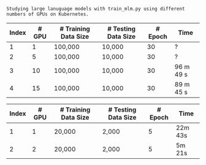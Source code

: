 `Studying large lanuguage models with train_mlm.py using different numbers of GPUs on Kubernetes.`

| Index    | # GPU     | # Training Data Size | # Testing Data Size | # Epoch   | Time      |
|----------|-----------|----------------------|---------------------|-----------|-----------|
| 1        | 1         | 100,000              | 10,000              | 30        | ?         |
| 2        | 5         | 100,000              | 10,000              | 30        | ?         |
| 3        | 10        | 100,000              | 10,000              | 30        | 96 m 49 s |
| 4        | 15        | 100,000              | 10,000              | 30        | 89 m 45 s |


| Index | # GPU | # Training Data Size | # Testing Data Size | # Epoch | Time    |
|-------|-------|----------------------|---------------------|---------|---------|
| 1     | 1     | 20,000               | 2,000               | 5       | 22m 43s |
| 2     | 2     | 20,000               | 2,000               | 5       | 5m 21s  |
